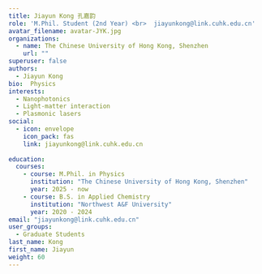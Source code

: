 ```yaml
---
title: Jiayun Kong 孔嘉韵
role: 'M.Phil. Student (2nd Year) <br>  jiayunkong@link.cuhk.edu.cn'
avatar_filename: avatar-JYK.jpg
organizations:
  - name: The Chinese University of Hong Kong, Shenzhen
    url: ""
superuser: false
authors:
  - Jiayun Kong
bio:  Physics
interests:
  - Nanophotonics
  - Light-matter interaction
  - Plasmonic lasers
social:
  - icon: envelope
    icon_pack: fas
    link: jiayunkong@link.cuhk.edu.cn
   
education:
  courses:
    - course: M.Phil. in Physics
      institution: "The Chinese University of Hong Kong, Shenzhen"
      year: 2025 - now
    - course: B.S. in Applied Chemistry
      institution: "Northwest A&F University"
      year: 2020 - 2024
email: "jiayunkong@link.cuhk.edu.cn"
user_groups:
  - Graduate Students
last_name: Kong
first_name: Jiayun
weight: 60
---
```

